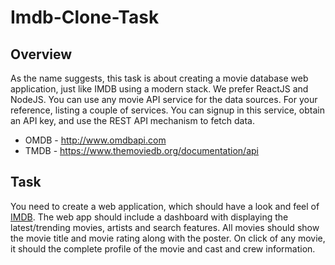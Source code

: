 # Imdb-Clone-Task

## Overview
As the name suggests, this task is about creating a movie database web application, just like IMDB using a modern stack. We prefer ReactJS and NodeJS. 
You can use any movie API service for the data sources. For your reference, listing a couple of services. 
You can signup in this service, obtain an API key, and use the REST API mechanism to fetch data.

* OMDB - http://www.omdbapi.com
* TMDB - https://www.themoviedb.org/documentation/api

## Task
You need to create a web application, which should have a look and feel of [IMDB](https://www.imdb.com/). The web app should include a dashboard with displaying the latest/trending movies, artists and search features. All movies should show the movie title and movie rating along with the poster.
On click of any movie, it should the complete profile of the movie and cast and crew information.

